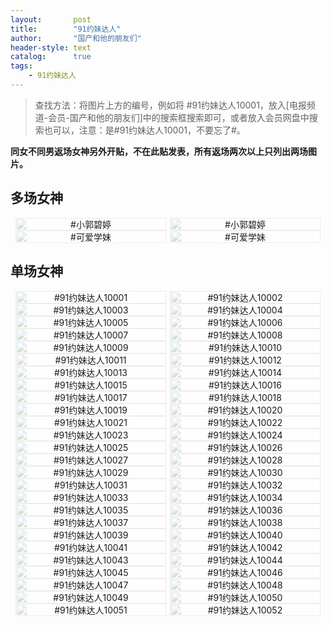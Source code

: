 ```yaml
---
layout:       post
title:        "91约妹达人"
author:       "国产和他的朋友们"
header-style: text
catalog:      true
tags:
    - 91约妹达人
---
```


> 查找方法：将图片上方的编号，例如将 #91约妹达人10001，放入[电报频道-会员-国产和他的朋友们]中的搜索框搜索即可，或者放入会员网盘中搜索也可以，注意：是#91约妹达人10001，不要忘了#。

**同女不同男返场女神另外开贴，不在此贴发表，所有返场两次以上只列出两场图片。**

## 多场女神

<div style="display: flex; justify-content: center;">
    <div style="position: relative; width: 48%; margin-right: 1%;">
        <img src="https://tanhuawanrenmigroup.top/91yuemeidaren/91yuemeidaren20001.jpg" style="width: 100%;"/>
        <div style="position: absolute; top: 0; left: 0; width: 100%; text-align: center; background-color: rgba(255, 255, 255, 0.7); font-size: 14px;">
            #小郭碧婷
        </div>
    </div>
    <div style="position: relative; width: 48%;">
        <img src="https://tanhuawanrenmigroup.top/91yuemeidaren/91yuemeidaren20002.jpg" style="width: 100%;"/>
        <div style="position: absolute; top: 0; left: 0; width: 100%; text-align: center; background-color: rgba(255, 255, 255, 0.7); font-size: 14px;">
            #小郭碧婷
        </div>
    </div>
</div>

<div style="display: flex; justify-content: center;">
    <div style="position: relative; width: 48%; margin-right: 1%;">
        <img src="https://tanhuawanrenmigroup.top/91yuemeidaren/91yuemeidaren20003.jpg" style="width: 100%;"/>
        <div style="position: absolute; top: 0; left: 0; width: 100%; text-align: center; background-color: rgba(255, 255, 255, 0.7); font-size: 14px;">
            #可爱学妹
        </div>
    </div>
    <div style="position: relative; width: 48%;">
        <img src="https://tanhuawanrenmigroup.top/91yuemeidaren/91yuemeidaren20004.jpg" style="width: 100%;"/>
        <div style="position: absolute; top: 0; left: 0; width: 100%; text-align: center; background-color: rgba(255, 255, 255, 0.7); font-size: 14px;">
            #可爱学妹
        </div>
    </div>
</div>

## 单场女神

<div style="display: flex; justify-content: center;">
    <div style="position: relative; width: 48%; margin-right: 1%;">
        <img src="https://tanhuawanrenmigroup.top/91yuemeidaren/91yuemeidaren10001.jpg" style="width: 100%;"/>
        <div style="position: absolute; top: 0; left: 0; width: 100%; text-align: center; background-color: rgba(255, 255, 255, 0.7); font-size: 14px;">
            #91约妹达人10001
        </div>
    </div>
    <div style="position: relative; width: 48%;">
        <img src="https://tanhuawanrenmigroup.top/91yuemeidaren/91yuemeidaren10002.jpg" style="width: 100%;"/>
        <div style="position: absolute; top: 0; left: 0; width: 100%; text-align: center; background-color: rgba(255, 255, 255, 0.7); font-size: 14px;">
            #91约妹达人10002
        </div>
    </div>


</div>

<div style="display: flex; justify-content: center;">
    <div style="position: relative; width: 48%; margin-right: 1%;">
        <img src="https://tanhuawanrenmigroup.top/91yuemeidaren/91yuemeidaren10003.jpg" style="width: 100%;"/>
        <div style="position: absolute; top: 0; left: 0; width: 100%; text-align: center; background-color: rgba(255, 255, 255, 0.7); font-size: 14px;">
            #91约妹达人10003
        </div>
    </div>
    <div style="position: relative; width: 48%;">
        <img src="https://tanhuawanrenmigroup.top/91yuemeidaren/91yuemeidaren10004.jpg" style="width: 100%;"/>
        <div style="position: absolute; top: 0; left: 0; width: 100%; text-align: center; background-color: rgba(255, 255, 255, 0.7); font-size: 14px;">
            #91约妹达人10004
        </div>
    </div>
</div>

<div style="display: flex; justify-content: center;">
    <div style="position: relative; width: 48%; margin-right: 1%;">
        <img src="https://tanhuawanrenmigroup.top/91yuemeidaren/91yuemeidaren10005.jpg" style="width: 100%;"/>
        <div style="position: absolute; top: 0; left: 0; width: 100%; text-align: center; background-color: rgba(255, 255, 255, 0.7); font-size: 14px;">
            #91约妹达人10005
        </div>
    </div>
    <div style="position: relative; width: 48%;">
        <img src="https://tanhuawanrenmigroup.top/91yuemeidaren/91yuemeidaren10006.jpg" style="width: 100%;"/>
        <div style="position: absolute; top: 0; left: 0; width: 100%; text-align: center; background-color: rgba(255, 255, 255, 0.7); font-size: 14px;">
            #91约妹达人10006
        </div>
    </div>
</div>

<div style="display: flex; justify-content: center;">
    <div style="position: relative; width: 48%; margin-right: 1%;">
        <img src="https://tanhuawanrenmigroup.top/91yuemeidaren/91yuemeidaren10007.jpg" style="width: 100%;"/>
        <div style="position: absolute; top: 0; left: 0; width: 100%; text-align: center; background-color: rgba(255, 255, 255, 0.7); font-size: 14px;">
            #91约妹达人10007
        </div>
    </div>
    <div style="position: relative; width: 48%;">
        <img src="https://tanhuawanrenmigroup.top/91yuemeidaren/91yuemeidaren10008.jpg" style="width: 100%;"/>
        <div style="position: absolute; top: 0; left: 0; width: 100%; text-align: center; background-color: rgba(255, 255, 255, 0.7); font-size: 14px;">
            #91约妹达人10008
        </div>
    </div>
</div>

<div style="display: flex; justify-content: center;">
    <div style="position: relative; width: 48%; margin-right: 1%;">
        <img src="https://tanhuawanrenmigroup.top/91yuemeidaren/91yuemeidaren10009.jpg" style="width: 100%;"/>
        <div style="position: absolute; top: 0; left: 0; width: 100%; text-align: center; background-color: rgba(255, 255, 255, 0.7); font-size: 14px;">
            #91约妹达人10009
        </div>
    </div>
    <div style="position: relative; width: 48%;">
        <img src="https://tanhuawanrenmigroup.top/91yuemeidaren/91yuemeidaren10010.jpg" style="width: 100%;"/>
        <div style="position: absolute; top: 0; left: 0; width: 100%; text-align: center; background-color: rgba(255, 255, 255, 0.7); font-size: 14px;">
            #91约妹达人10010
        </div>
    </div>
</div>

<div style="display: flex; justify-content: center;">
    <div style="position: relative; width: 48%; margin-right: 1%;">
        <img src="https://tanhuawanrenmigroup.top/91yuemeidaren/91yuemeidaren10011.jpg" style="width: 100%;"/>
        <div style="position: absolute; top: 0; left: 0; width: 100%; text-align: center; background-color: rgba(255, 255, 255, 0.7); font-size: 14px;">
            #91约妹达人10011
        </div>
    </div>
    <div style="position: relative; width: 48%;">
        <img src="https://tanhuawanrenmigroup.top/91yuemeidaren/91yuemeidaren10012.jpg" style="width: 100%;"/>
        <div style="position: absolute; top: 0; left: 0; width: 100%; text-align: center; background-color: rgba(255, 255, 255, 0.7); font-size: 14px;">
            #91约妹达人10012
        </div>
    </div>
</div>

<div style="display: flex; justify-content: center;">
    <div style="position: relative; width: 48%; margin-right: 1%;">
        <img src="https://tanhuawanrenmigroup.top/91yuemeidaren/91yuemeidaren10013.jpg" style="width: 100%;"/>
        <div style="position: absolute; top: 0; left: 0; width: 100%; text-align: center; background-color: rgba(255, 255, 255, 0.7); font-size: 14px;">
            #91约妹达人10013
        </div>
    </div>
    <div style="position: relative; width: 48%;">
        <img src="https://tanhuawanrenmigroup.top/91yuemeidaren/91yuemeidaren10014.jpg" style="width: 100%;"/>
        <div style="position: absolute; top: 0; left: 0; width: 100%; text-align: center; background-color: rgba(255, 255, 255, 0.7); font-size: 14px;">
            #91约妹达人10014
        </div>
    </div>
</div>

<div style="display: flex; justify-content: center;">
    <div style="position: relative; width: 48%; margin-right: 1%;">
        <img src="https://tanhuawanrenmigroup.top/91yuemeidaren/91yuemeidaren10015.jpg" style="width: 100%;"/>
        <div style="position: absolute; top: 0; left: 0; width: 100%; text-align: center; background-color: rgba(255, 255, 255, 0.7); font-size: 14px;">
            #91约妹达人10015
        </div>
    </div>
    <div style="position: relative; width: 48%;">
        <img src="https://tanhuawanrenmigroup.top/91yuemeidaren/91yuemeidaren10016.jpg" style="width: 100%;"/>
        <div style="position: absolute; top: 0; left: 0; width: 100%; text-align: center; background-color: rgba(255, 255, 255, 0.7); font-size: 14px;">
            #91约妹达人10016
        </div>
    </div>
</div>

<div style="display: flex; justify-content: center;">
    <div style="position: relative; width: 48%; margin-right: 1%;">
        <img src="https://tanhuawanrenmigroup.top/91yuemeidaren/91yuemeidaren10017.jpg" style="width: 100%;"/>
        <div style="position: absolute; top: 0; left: 0; width: 100%; text-align: center; background-color: rgba(255, 255, 255, 0.7); font-size: 14px;">
            #91约妹达人10017
        </div>
    </div>
    <div style="position: relative; width: 48%;">
        <img src="https://tanhuawanrenmigroup.top/91yuemeidaren/91yuemeidaren10018.jpg" style="width: 100%;"/>
        <div style="position: absolute; top: 0; left: 0; width: 100%; text-align: center; background-color: rgba(255, 255, 255, 0.7); font-size: 14px;">
            #91约妹达人10018
        </div>
    </div>
</div>

<div style="display: flex; justify-content: center;">
    <div style="position: relative; width: 48%; margin-right: 1%;">
        <img src="https://tanhuawanrenmigroup.top/91yuemeidaren/91yuemeidaren10019.jpg" style="width: 100%;"/>
        <div style="position: absolute; top: 0; left: 0; width: 100%; text-align: center; background-color: rgba(255, 255, 255, 0.7); font-size: 14px;">
            #91约妹达人10019
        </div>
    </div>
    <div style="position: relative; width: 48%;">
        <img src="https://tanhuawanrenmigroup.top/91yuemeidaren/91yuemeidaren10020.jpg" style="width: 100%;"/>
        <div style="position: absolute; top: 0; left: 0; width: 100%; text-align: center; background-color: rgba(255, 255, 255, 0.7); font-size: 14px;">
            #91约妹达人10020
        </div>
    </div>
</div>

<div style="display: flex; justify-content: center;">
    <div style="position: relative; width: 48%; margin-right: 1%;">
        <img src="https://tanhuawanrenmigroup.top/91yuemeidaren/91yuemeidaren10021.jpg" style="width: 100%;"/>
        <div style="position: absolute; top: 0; left: 0; width: 100%; text-align: center; background-color: rgba(255, 255, 255, 0.7); font-size: 14px;">
            #91约妹达人10021
        </div>
    </div>
    <div style="position: relative; width: 48%;">
        <img src="https://tanhuawanrenmigroup.top/91yuemeidaren/91yuemeidaren10022.jpg" style="width: 100%;"/>
        <div style="position: absolute; top: 0; left: 0; width: 100%; text-align: center; background-color: rgba(255, 255, 255, 0.7); font-size: 14px;">
            #91约妹达人10022
        </div>
    </div>
</div>

<div style="display: flex; justify-content: center;">
    <div style="position: relative; width: 48%; margin-right: 1%;">
        <img src="https://tanhuawanrenmigroup.top/91yuemeidaren/91yuemeidaren10023.jpg" style="width: 100%;"/>
        <div style="position: absolute; top: 0; left: 0; width: 100%; text-align: center; background-color: rgba(255, 255, 255, 0.7); font-size: 14px;">
            #91约妹达人10023
        </div>
    </div>
    <div style="position: relative; width: 48%;">
        <img src="https://tanhuawanrenmigroup.top/91yuemeidaren/91yuemeidaren10024.jpg" style="width: 100%;"/>
        <div style="position: absolute; top: 0; left: 0; width: 100%; text-align: center; background-color: rgba(255, 255, 255, 0.7); font-size: 14px;">
            #91约妹达人10024
        </div>
    </div>
</div>

<div style="display: flex; justify-content: center;">
    <div style="position: relative; width: 48%; margin-right: 1%;">
        <img src="https://tanhuawanrenmigroup.top/91yuemeidaren/91yuemeidaren10025.jpg" style="width: 100%;"/>
        <div style="position: absolute; top: 0; left: 0; width: 100%; text-align: center; background-color: rgba(255, 255, 255, 0.7); font-size: 14px;">
            #91约妹达人10025
        </div>
    </div>
    <div style="position: relative; width: 48%;">
        <img src="https://tanhuawanrenmigroup.top/91yuemeidaren/91yuemeidaren10026.jpg" style="width: 100%;"/>
        <div style="position: absolute; top: 0; left: 0; width: 100%; text-align: center; background-color: rgba(255, 255, 255, 0.7); font-size: 14px;">
            #91约妹达人10026
        </div>
    </div>
</div>

<div style="display: flex; justify-content: center;">
    <div style="position: relative; width: 48%; margin-right: 1%;">
        <img src="https://tanhuawanrenmigroup.top/91yuemeidaren/91yuemeidaren10027.jpg" style="width: 100%;"/>
        <div style="position: absolute; top: 0; left: 0; width: 100%; text-align: center; background-color: rgba(255, 255, 255, 0.7); font-size: 14px;">
            #91约妹达人10027
        </div>
    </div>
    <div style="position: relative; width: 48%;">
        <img src="https://tanhuawanrenmigroup.top/91yuemeidaren/91yuemeidaren10028.jpg" style="width: 100%;"/>
        <div style="position: absolute; top: 0; left: 0; width: 100%; text-align: center; background-color: rgba(255, 255, 255, 0.7); font-size: 14px;">
            #91约妹达人10028
        </div>
    </div>
</div>

<div style="display: flex; justify-content: center;">
    <div style="position: relative; width: 48%; margin-right: 1%;">
        <img src="https://tanhuawanrenmigroup.top/91yuemeidaren/91yuemeidaren10029.jpg" style="width: 100%;"/>
        <div style="position: absolute; top: 0; left: 0; width: 100%; text-align: center; background-color: rgba(255, 255, 255, 0.7); font-size: 14px;">
            #91约妹达人10029
        </div>
    </div>
    <div style="position: relative; width: 48%;">
        <img src="https://tanhuawanrenmigroup.top/91yuemeidaren/91yuemeidaren10030.jpg" style="width: 100%;"/>
        <div style="position: absolute; top: 0; left: 0; width: 100%; text-align: center; background-color: rgba(255, 255, 255, 0.7); font-size: 14px;">
            #91约妹达人10030
        </div>
    </div>
</div>

<div style="display: flex; justify-content: center;">
    <div style="position: relative; width: 48%; margin-right: 1%;">
        <img src="https://tanhuawanrenmigroup.top/91yuemeidaren/91yuemeidaren10031.jpg" style="width: 100%;"/>
        <div style="position: absolute; top: 0; left: 0; width: 100%; text-align: center; background-color: rgba(255, 255, 255, 0.7); font-size: 14px;">
            #91约妹达人10031
        </div>
    </div>
    <div style="position: relative; width: 48%;">
        <img src="https://tanhuawanrenmigroup.top/91yuemeidaren/91yuemeidaren10032.jpg" style="width: 100%;"/>
        <div style="position: absolute; top: 0; left: 0; width: 100%; text-align: center; background-color: rgba(255, 255, 255, 0.7); font-size: 14px;">
            #91约妹达人10032
        </div>
    </div>
</div>

<div style="display: flex; justify-content: center;">
    <div style="position: relative; width: 48%; margin-right: 1%;">
        <img src="https://tanhuawanrenmigroup.top/91yuemeidaren/91yuemeidaren10033.jpg" style="width: 100%;"/>
        <div style="position: absolute; top: 0; left: 0; width: 100%; text-align: center; background-color: rgba(255, 255, 255, 0.7); font-size: 14px;">
            #91约妹达人10033
        </div>
    </div>
    <div style="position: relative; width: 48%;">
        <img src="https://tanhuawanrenmigroup.top/91yuemeidaren/91yuemeidaren10034.jpg" style="width: 100%;"/>
        <div style="position: absolute; top: 0; left: 0; width: 100%; text-align: center; background-color: rgba(255, 255, 255, 0.7); font-size: 14px;">
            #91约妹达人10034
        </div>
    </div>
</div>

<div style="display: flex; justify-content: center;">
    <div style="position: relative; width: 48%; margin-right: 1%;">
        <img src="https://tanhuawanrenmigroup.top/91yuemeidaren/91yuemeidaren10035.jpg" style="width: 100%;"/>
        <div style="position: absolute; top: 0; left: 0; width: 100%; text-align: center; background-color: rgba(255, 255, 255, 0.7); font-size: 14px;">
            #91约妹达人10035
        </div>
    </div>
    <div style="position: relative; width: 48%;">
        <img src="https://tanhuawanrenmigroup.top/91yuemeidaren/91yuemeidaren10036.jpg" style="width: 100%;"/>
        <div style="position: absolute; top: 0; left: 0; width: 100%; text-align: center; background-color: rgba(255, 255, 255, 0.7); font-size: 14px;">
            #91约妹达人10036
        </div>
    </div>
</div>

<div style="display: flex; justify-content: center;">
    <div style="position: relative; width: 48%; margin-right: 1%;">
        <img src="https://tanhuawanrenmigroup.top/91yuemeidaren/91yuemeidaren10037.jpg" style="width: 100%;"/>
        <div style="position: absolute; top: 0; left: 0; width: 100%; text-align: center; background-color: rgba(255, 255, 255, 0.7); font-size: 14px;">
            #91约妹达人10037
        </div>
    </div>
    <div style="position: relative; width: 48%;">
        <img src="https://tanhuawanrenmigroup.top/91yuemeidaren/91yuemeidaren10038.jpg" style="width: 100%;"/>
        <div style="position: absolute; top: 0; left: 0; width: 100%; text-align: center; background-color: rgba(255, 255, 255, 0.7); font-size: 14px;">
            #91约妹达人10038
        </div>
    </div>
</div>

<div style="display: flex; justify-content: center;">
    <div style="position: relative; width: 48%; margin-right: 1%;">
        <img src="https://tanhuawanrenmigroup.top/91yuemeidaren/91yuemeidaren10039.jpg" style="width: 100%;" />
        <div style="position: absolute; top: 0; left: 0; width: 100%; text-align: center; background-color: rgba(255,255,255,0.7); font-size: 14px;">
            #91约妹达人10039
        </div>
    </div>
    <div style="position: relative; width: 48%;">
        <img src="https://tanhuawanrenmigroup.top/91yuemeidaren/91yuemeidaren10040.jpg" style="width: 100%;" />
        <div style="position: absolute; top: 0; left: 0; width: 100%; text-align: center; background-color: rgba(255,255,255,0.7); font-size: 14px;">
            #91约妹达人10040
        </div>
    </div>
</div>

<div style="display: flex; justify-content: center;">
    <div style="position: relative; width: 48%; margin-right: 1%;">
        <img src="https://tanhuawanrenmigroup.top/91yuemeidaren/91yuemeidaren10041.jpg" style="width: 100%;" />
        <div style="position: absolute; top: 0; left: 0; width: 100%; text-align: center; background-color: rgba(255,255,255,0.7); font-size: 14px;">
            #91约妹达人10041
        </div>
    </div>
    <div style="position: relative; width: 48%;">
        <img src="https://tanhuawanrenmigroup.top/91yuemeidaren/91yuemeidaren10042.jpg" style="width: 100%;" />
        <div style="position: absolute; top: 0; left: 0; width: 100%; text-align: center; background-color: rgba(255,255,255,0.7); font-size: 14px;">
            #91约妹达人10042
        </div>
    </div>
</div>

<div style="display: flex; justify-content: center;">
    <div style="position: relative; width: 48%; margin-right: 1%;">
        <img src="https://tanhuawanrenmigroup.top/91yuemeidaren/91yuemeidaren10043.jpg" style="width: 100%;" />
        <div style="position: absolute; top: 0; left: 0; width: 100%; text-align: center; background-color: rgba(255,255,255,0.7); font-size: 14px;">
            #91约妹达人10043
        </div>
    </div>
    <div style="position: relative; width: 48%;">
        <img src="https://tanhuawanrenmigroup.top/91yuemeidaren/91yuemeidaren10044.jpg" style="width: 100%;" />
        <div style="position: absolute; top: 0; left: 0; width: 100%; text-align: center; background-color: rgba(255,255,255,0.7); font-size: 14px;">
            #91约妹达人10044
        </div>
    </div>
</div>

<div style="display: flex; justify-content: center;">
    <div style="position: relative; width: 48%; margin-right: 1%;">
        <img src="https://tanhuawanrenmigroup.top/91yuemeidaren/91yuemeidaren10045.jpg" style="width: 100%;" />
        <div style="position: absolute; top: 0; left: 0; width: 100%; text-align: center; background-color: rgba(255,255,255,0.7); font-size: 14px;">
            #91约妹达人10045
        </div>
    </div>
    <div style="position: relative; width: 48%;">
        <img src="https://tanhuawanrenmigroup.top/91yuemeidaren/91yuemeidaren10046.jpg" style="width: 100%;" />
        <div style="position: absolute; top: 0; left: 0; width: 100%; text-align: center; background-color: rgba(255,255,255,0.7); font-size: 14px;">
            #91约妹达人10046
        </div>
    </div>
</div>

<div style="display: flex; justify-content: center;">
    <div style="position: relative; width: 48%; margin-right: 1%;">
        <img src="https://tanhuawanrenmigroup.top/91yuemeidaren/91yuemeidaren10047.jpg" style="width: 100%;" />
        <div style="position: absolute; top: 0; left: 0; width: 100%; text-align: center; background-color: rgba(255,255,255,0.7); font-size: 14px;">
            #91约妹达人10047
        </div>
    </div>
    <div style="position: relative; width: 48%;">
        <img src="https://tanhuawanrenmigroup.top/91yuemeidaren/91yuemeidaren10048.jpg" style="width: 100%;" />
        <div style="position: absolute; top: 0; left: 0; width: 100%; text-align: center; background-color: rgba(255,255,255,0.7); font-size: 14px;">
            #91约妹达人10048
        </div>
    </div>
</div>

<div style="display: flex; justify-content: center;">
    <div style="position: relative; width: 48%; margin-right: 1%;">
        <img src="https://tanhuawanrenmigroup.top/91yuemeidaren/91yuemeidaren10049.jpg" style="width: 100%;" />
        <div style="position: absolute; top: 0; left: 0; width: 100%; text-align: center; background-color: rgba(255,255,255,0.7); font-size: 14px;">
            #91约妹达人10049
        </div>
    </div>
    <div style="position: relative; width: 48%;">
        <img src="https://tanhuawanrenmigroup.top/91yuemeidaren/91yuemeidaren10050.jpg" style="width: 100%;" />
        <div style="position: absolute; top: 0; left: 0; width: 100%; text-align: center; background-color: rgba(255,255,255,0.7); font-size: 14px;">
            #91约妹达人10050
        </div>
    </div>
</div>

<div style="display: flex; justify-content: center;">
    <div style="position: relative; width: 48%; margin-right: 1%;">
        <img src="https://tanhuawanrenmigroup.top/91yuemeidaren/91yuemeidaren10051.jpg" style="width: 100%;" />
        <div style="position: absolute; top: 0; left: 0; width: 100%; text-align: center; background-color: rgba(255,255,255,0.7); font-size: 14px;">
            #91约妹达人10051
        </div>
    </div>
    <div style="position: relative; width: 48%;">
        <img src="https://tanhuawanrenmigroup.top/91yuemeidaren/91yuemeidaren10052.jpg" style="width: 100%;" />
        <div style="position: absolute; top: 0; left: 0; width: 100%; text-align: center; background-color: rgba(255,255,255,0.7); font-size: 14px;">
            #91约妹达人10052
        </div>
    </div>
</div>
